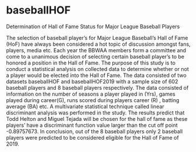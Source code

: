 # baseballHOF
Determination of Hall of Fame Status for Major League Baseball Players



The selection of baseball player’s for Major League Baseball’s Hall of Fame (HoF) have always been considered a hot topic of discussion amongst fans, players, media etc. Each year the BBWAA members form a committee and come to a unanimous decision of selecting certain baseball player’s to be honored a position in the Hall of Fame. The purpose of this study is to conduct a statistical analysis on collected data to determine whether or not a player would be elected into the Hall of Fame. The data consisted of two datasets baseballHOF and baseballHOF2019 with a sample size of 602 baseball players and 8 baseball players respectively. The data consisted of information on the number of seasons a player played in (Yrs), games played during career(G), runs scored during players career (R) , batting average (BA) etc. A multivariate statistical technique called linear discriminant analysis was performed in the study. The results predict that Todd Helton and Miguel Tejada will be chosen for the hall of fame as these players’ have a discriminant function value larger than the cut off point -0.89757673. In conclusion, out of the 8 baseball players only 2 baseball players were predicted to be considered eligible for the Hall of Fame of 2019.




